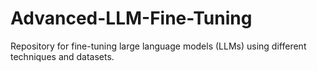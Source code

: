 # Advanced-LLM-Fine-Tuning
Repository for fine-tuning large language models (LLMs) using different techniques and datasets.
